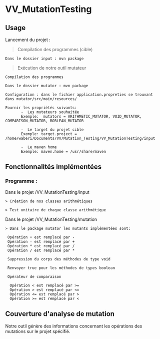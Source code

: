 # VV_MutationTesting

## Usage

Lancement du projet :

  > Compilation des programmes (cible)
  
    Dans le dossier input : mvn package    
  
  > Exécution de notre outil mutateur 
      
    Compilation des programmes 
  
    Dans le dossier mutator : mvn package 
    
    Configuration : dans le fichier application.propreties se trouvant dans mutator/src/main/resources/
  
    Fournir les propriétés suivants: 
           -  Les mutateurs souhaitée  
           Exemple:  mutators = ARITHMETIC_MUTATOR, VOID_MUTATOR, COMPARISON_MUTATOR, BOBLEAN_MUTATOR
             
           -  Le target du projet cible
           Exemple: target.project = /home/waberi/Documents/VV/Mutation_Testing/VV_MutationTesting/input
    
           -  Le maven home 
           Exemple: maven.home = /usr/share/maven 
    
    

## Fonctionnalités implémentées 

 ### Programme :
 
 Dans le projet /VV_MutationTesting/input
 
    > Création de nos classes arithmétiques 
                   
    > Test unitaire de chaque classe arithmétique

 
  Dans le projet /VV_MutationTesting/mutation
  
    > Dans le package mutator les mutants implémentées sont:
      
     Opération + est remplacé par -
     Opération - est remplacé par +
     Opération * est remplacé par /
     Opération / est remplacé par *
     
     Suppression du corps des méthodes de type void
     
     Renvoyer true pour les méthodes de types boolean
  
     Opérateur de comparaison
      
      Opération < est remplacé par >=
      Opération > est remplacé par <=
      Opération <= est remplacé par >
      Opération >= est remplacé par <
   
     
     
## Couverture d'analyse de mutation

 Notre outil génère des informations concernant les opérations des mutations sur le projet spécifié.
  

  
     
